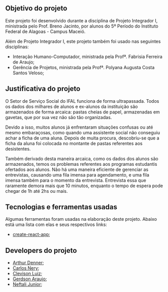 ## Objetivo do projeto

Este projeto foi desenvolvido durante a disciplina de Projeto Integrador I, ministrada pelo Prof. Breno Jacinto, por alunos do 5º Período do Instituto Federal de Alagoas - Campus Maceió.

Além de Projeto Integrador I, este projeto também foi usado nas seguintes disciplinas:

- Interação Humano-Computador, ministrada pela Profª. Fabrisia Ferreira de Araujo;
- Gerência de Projetos, ministrada pela Profª. Polyana Augusta Costa Santos Veloso;

## Justificativa do projeto

O Setor de Serviço Social do IFAL funciona de forma ultrapassada. Todos os dados dos milhares de alunos e ex-alunos da instituição são armazenados de forma arcaica: pastas cheias de papel, armazenadas em gavetas, que por sua vez não são tão organizadas.

Devido a isso, muitos alunos já enfrentaram situações confusas ou até mesmo embaraçosas, como quando uma assistente social não conseguiu achar a ficha de uma aluna. Depois de muita procura, descobriu-se que a ficha da aluna foi colocada no montante de pastas referentes aos desistentes.

Também derivado desta maneira arcaica, como os dados dos alunos são armazenados, temos os problemas referentes aos programas estudantis ofertados aos alunos. Não há uma maneira eficiente de gerenciar as entrevistas, causando uma fila imensa para agendamento, e uma fila imensa também para o momento da entrevista. Entrevista essa que raramente demora mais que 10 minutos, enquanto o tempo de espera pode chegar de 1h até 2hs ou mais.

## Tecnologias e ferramentas usadas

Algumas ferramentas foram usadas na elaboração deste projeto. Abaixo está uma lista com elas e seus respectivos links:

- [create-react-app](https://github.com/facebookincubator/create-react-app);

## Developers do projeto

- [Arthur Denner](https://github.com/arthurdenner);
- [Carlos Nery](https://github.com/cnerynho);
- [Clevison Luiz](https://github.com/clevison);
- [Gerdson Araujo](https://github.com/gerdsonSony);
- [Neftali Junior](https://github.com/neftalijr);
